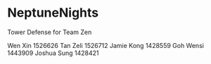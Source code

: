 # NeptuneNights
Tower Defense for Team Zen

Wen Xin 1526626
Tan Zeli 1526712
Jamie Kong 1428559
Goh Wensi 1443909
Joshua Sung 1428421

